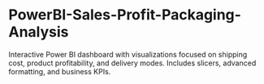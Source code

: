 # PowerBI-Sales-Profit-Packaging-Analysis
Interactive Power BI dashboard with visualizations focused on shipping cost, product profitability, and delivery modes. Includes slicers, advanced formatting, and business KPIs.

